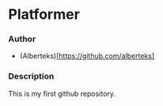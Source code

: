# Platformer

### Author
* (Alberteks)[https://github.com/alberteks]

### Description
This is my first github repository.
